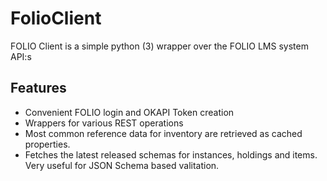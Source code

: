 # FolioClient

FOLIO Client is a simple python (3) wrapper over the FOLIO LMS system API:s

## Features
* Convenient FOLIO login and OKAPI Token creation
* Wrappers for various REST operations
* Most common reference data for inventory are retrieved as cached properties. 
* Fetches the latest released schemas for instances, holdings and items. Very useful for JSON Schema based valitation.
